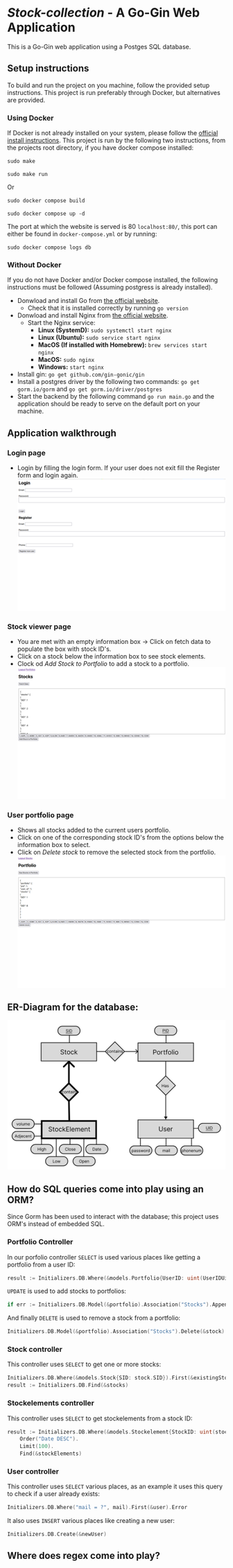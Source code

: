 # *Stock-collection* - A Go-Gin Web Application
This is a Go-Gin web application using a Postges SQL database.
## Setup instructions
To build and run the project on you machine, follow the provided setup instructions.
This project is run preferably through Docker, but alternatives are provided.
### Using Docker
If Docker is not already installed on your system, please follow the [official install instructions](https://www.docker.com/products/docker-desktop/).
This project is run by the following two instructions, from the projects root directory, if you have docker compose installed:
```
sudo make
```
```
sudo make run
```
Or
```
sudo docker compose build
```
```
sudo docker compose up -d
```
The port at which the website is served is 80 `localhost:80/`, this port can either be found in `docker-compose.yml` or by running:
```
sudo docker compose logs db
```

### Without Docker
If you do not have Docker and/or Docker compose installed, the following instructions must be followed (Assuming postgress is already installed).
- Donwload and install Go from [the official website](https://go.dev/dl/).
    - Check that it is installed correctly by running `go version`
- Donwload and install Nginx from [the official website](http://nginx.org/en/download.html).
    - Start the Nginx service:
        - **Linux (SystemD):** `sudo systemctl start nginx`
        - **Linux (Ubuntu):** `sudo service start nginx`
        - **MacOS (If installed with Homebrew):** `brew services start nginx`
        - **MacOS:** `sudo nginx`
        - **Windows:** `start nginx`
- Install gin: `go get github.com/gin-gonic/gin`
- Install a postgres driver by the following two commands: `go get gorm.io/gorm` and `go get gorm.io/driver/postgres`
- Start the backend by the following command `go run main.go` and the application should be ready to serve on the default port on your machine.


## Application walkthrough
### Login page
- Login by filling the login form. If your user does not exit fill the Register form and login again.
![login_page](projectImages/login.png)

### Stock viewer page
- You are met with an empty information box → Click on fetch data to populate the box with stock ID's.
- Click on a stock below the information box to see stock elements.
- Clock od *Add Stock to Portfolio* to add a stock to a portfolio.
![stock_viewer](projectImages/stockViewer.png)

### User portfolio page
- Shows all stocks added to the current users portfolio.
- Click on one of the corresponding stock ID's from the options below the information box to select.
- Click on *Delete stock* to remove the selected stock from the portfolio.
![portfolio_viewer](projectImages/portfolioViewer.png)

## ER-Diagram for the database:
![er_diagram](projectImages/ER.png)

## How do SQL queries come into play using an ORM?
Since Gorm has been used to interact with the database; this project uses ORM's instead of embedded SQL.
### Portfolio Controller
In our porfolio controller `SELECT` is used various places like getting a portfolio from a user ID:
```go
result := Initializers.DB.Where(&models.Portfolio{UserID: uint(UserIDUint)}).Preload("Stocks").First(&portfolio)
```
`UPDATE` is used to add stocks to portfolios:
```go
if err := Initializers.DB.Model(&portfolio).Association("Stocks").Append(&stock)
```
And finally `DELETE` is used to remove a stock from a portfolio:
```go
Initializers.DB.Model(&portfolio).Association("Stocks").Delete(&stock)
```
### Stock controller
This controller uses `SELECT` to get one or more stocks:
```go
Initializers.DB.Where(&models.Stock{SID: stock.SID}).First(&existingStock)
result := Initializers.DB.Find(&stocks)
```

### Stockelements controller
This controller uses `SELECT` to get stockelements from a stock ID:
```go
result := Initializers.DB.Where(&models.Stockelement{StockID: uint(stockIDUint)}).
    Order("Date DESC").
    Limit(100).
    Find(&stockElements)
```

### User controller
This controller uses `SELECT` various places, as an example it uses this query to check if a user already exists:
```go
Initializers.DB.Where("mail = ?", mail).First(&user).Error
```
It also uses `INSERT` various places like creating a new user:
```go
Initializers.DB.Create(&newUser)
```

## Where does regex come into play?


